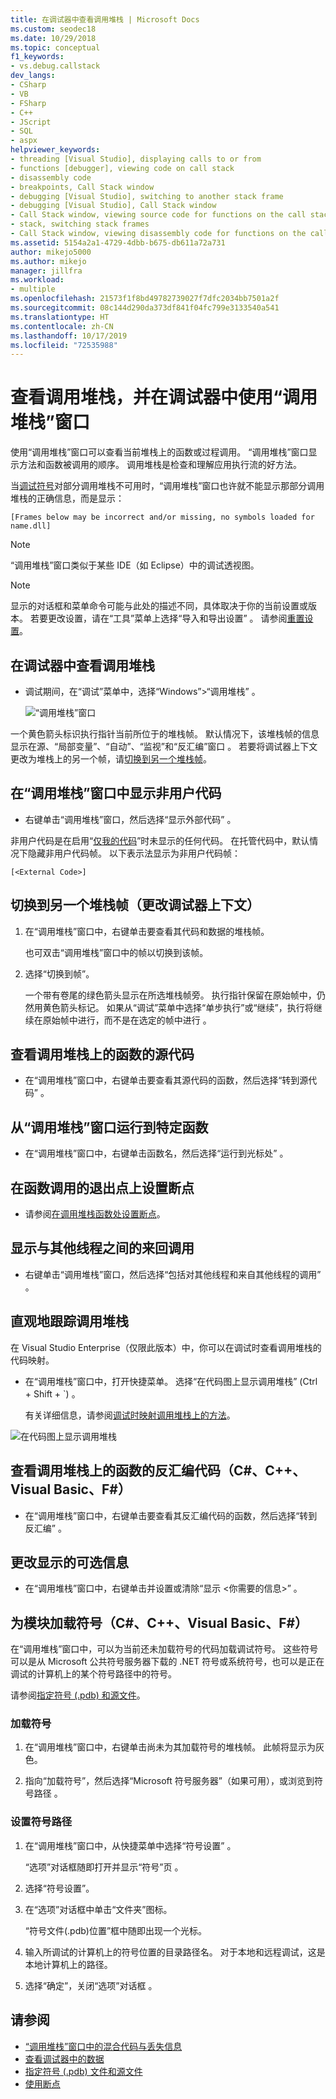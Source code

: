```yaml
---
title: 在调试器中查看调用堆栈 | Microsoft Docs
ms.custom: seodec18
ms.date: 10/29/2018
ms.topic: conceptual
f1_keywords:
- vs.debug.callstack
dev_langs:
- CSharp
- VB
- FSharp
- C++
- JScript
- SQL
- aspx
helpviewer_keywords:
- threading [Visual Studio], displaying calls to or from
- functions [debugger], viewing code on call stack
- disassembly code
- breakpoints, Call Stack window
- debugging [Visual Studio], switching to another stack frame
- debugging [Visual Studio], Call Stack window
- Call Stack window, viewing source code for functions on the call stack
- stack, switching stack frames
- Call Stack window, viewing disassembly code for functions on the call stack
ms.assetid: 5154a2a1-4729-4dbb-b675-db611a72a731
author: mikejo5000
ms.author: mikejo
manager: jillfra
ms.workload:
- multiple
ms.openlocfilehash: 21573f1f8bd49782739027f7dfc2034bb7501a2f
ms.sourcegitcommit: 08c144d290da373df841f04fc799e3133540a541
ms.translationtype: HT
ms.contentlocale: zh-CN
ms.lasthandoff: 10/17/2019
ms.locfileid: "72535988"
---
```

# <a name="view-the-call-stack-and-use-the-call-stack-window-in-the-debugger"></a>查看调用堆栈，并在调试器中使用“调用堆栈”窗口

使用“调用堆栈”窗口可以查看当前堆栈上的函数或过程调用。 “调用堆栈”窗口显示方法和函数被调用的顺序。 调用堆栈是检查和理解应用执行流的好方法。

当[调试符号](#bkmk_symbols)对部分调用堆栈不可用时，“调用堆栈”窗口也许就不能显示那部分调用堆栈的正确信息，而是显示：

`[Frames below may be incorrect and/or missing, no symbols loaded for name.dll]`

> [!NOTE]
> “调用堆栈”窗口类似于某些 IDE（如 Eclipse）中的调试透视图。

> [!NOTE]
> 显示的对话框和菜单命令可能与此处的描述不同，具体取决于你的当前设置或版本。 若要更改设置，请在“工具”菜单上选择“导入和导出设置” 。  请参阅[重置设置](../ide/environment-settings.md#reset-settings)。

## <a name="view-the-call-stack-while-in-the-debugger"></a>在调试器中查看调用堆栈

- 调试期间，在“调试”菜单中，选择“Windows”>“调用堆栈” 。

  ![“调用堆栈”窗口](../debugger/media/dbg_basics_callstack_window.png "CallStackWindow")

一个黄色箭头标识执行指针当前所位于的堆栈帧。 默认情况下，该堆栈帧的信息显示在源、“局部变量”、“自动”、“监视”和“反汇编”窗口   。 若要将调试器上下文更改为堆栈上的另一个帧，请[切换到另一个堆栈帧](#bkmk_switch)。

## <a name="display-non-user-code-in-the-call-stack-window"></a>在“调用堆栈”窗口中显示非用户代码

- 右键单击“调用堆栈”窗口，然后选择“显示外部代码” 。

非用户代码是在启用“[仅我的代码](../debugger/just-my-code.md)”时未显示的任何代码。 在托管代码中，默认情况下隐藏非用户代码帧。 以下表示法显示为非用户代码帧：

`[<External Code>]`

## <a name="switch-to-another-stack-frame-change-the-debugger-context"></a><a name="bkmk_switch"></a> 切换到另一个堆栈帧（更改调试器上下文）

1. 在“调用堆栈”窗口中，右键单击要查看其代码和数据的堆栈帧。

    也可双击“调用堆栈”窗口中的帧以切换到该帧。

2. 选择“切换到帧”。

     一个带有卷尾的绿色箭头显示在所选堆栈帧旁。 执行指针保留在原始帧中，仍然用黄色箭头标记。 如果从“调试”菜单中选择“单步执行”或“继续”，执行将继续在原始帧中进行，而不是在选定的帧中进行  。

## <a name="view-the-source-code-for-a-function-on-the-call-stack"></a>查看调用堆栈上的函数的源代码

- 在“调用堆栈”窗口中，右键单击要查看其源代码的函数，然后选择“转到源代码” 。

## <a name="run-to-a-specific-function-from-the-call-stack-window"></a>从“调用堆栈”窗口运行到特定函数

- 在“调用堆栈”窗口中，右键单击函数名，然后选择“运行到光标处” 。

## <a name="set-a-breakpoint-on-the-exit-point-of-a-function-call"></a>在函数调用的退出点上设置断点

- 请参阅[在调用堆栈函数处设置断点](../debugger/using-breakpoints.md#BKMK_Set_a_breakpoint_from_debugger_windows)。

## <a name="display-calls-to-or-from-another-thread"></a>显示与其他线程之间的来回调用

- 右键单击“调用堆栈”窗口，然后选择“包括对其他线程和来自其他线程的调用” 。

## <a name="visually-trace-the-call-stack"></a>直观地跟踪调用堆栈

在 Visual Studio Enterprise（仅限此版本）中，你可以在调试时查看调用堆栈的代码映射。

- 在“调用堆栈”窗口中，打开快捷菜单。 选择“在代码图上显示调用堆栈” (Ctrl + Shift + `)   。

    有关详细信息，请参阅[调试时映射调用堆栈上的方法](../debugger/map-methods-on-the-call-stack-while-debugging-in-visual-studio.md)。

![在代码图上显示调用堆栈](../debugger/media/dbg_basics_show_call_stack_on_code_map.gif "ShowCallStackOnCodeMap")

## <a name="view-the-disassembly-code-for-a-function-on-the-call-stack-c-c-visual-basic-f"></a>查看调用堆栈上的函数的反汇编代码（C#、C++、Visual Basic、F#）

- 在“调用堆栈”窗口中，右键单击要查看其反汇编代码的函数，然后选择“转到反汇编” 。

## <a name="change-the-optional-information-displayed"></a>更改显示的可选信息

- 在“调用堆栈”窗口中，右键单击并设置或清除“显示 \<你需要的信息>” 。

## <a name="load-symbols-for-a-module-c-c-visual-basic-f"></a><a name="bkmk_symbols"></a> 为模块加载符号（C#、C++、Visual Basic、F#）

在“调用堆栈”窗口中，可以为当前还未加载符号的代码加载调试符号。 这些符号可以是从 Microsoft 公共符号服务器下载的 .NET 符号或系统符号，也可以是正在调试的计算机上的某个符号路径中的符号。

请参阅[指定符号 (.pdb) 和源文件](../debugger/specify-symbol-dot-pdb-and-source-files-in-the-visual-studio-debugger.md)。

### <a name="to-load-symbols"></a>加载符号

1. 在“调用堆栈”窗口中，右键单击尚未为其加载符号的堆栈帧。 此帧将显示为灰色。

2. 指向“加载符号”，然后选择“Microsoft 符号服务器”（如果可用），或浏览到符号路径 。

### <a name="to-set-the-symbol-path"></a>设置符号路径

1. 在“调用堆栈”窗口中，从快捷菜单中选择“符号设置” 。

     “选项”对话框随即打开并显示“符号”页 。

2. 选择“符号设置”。

3. 在“选项”对话框中单击“文件夹”图标。

     “符号文件(.pdb)位置”框中随即出现一个光标。

4. 输入所调试的计算机上的符号位置的目录路径名。 对于本地和远程调试，这是本地计算机上的路径。

5. 选择“确定”，关闭“选项”对话框 。

## <a name="see-also"></a>请参阅

- [“调用堆栈”窗口中的混合代码与丢失信息](../debugger/mixed-code-and-missing-information-in-the-call-stack-window.md)
- [查看调试器中的数据](../debugger/viewing-data-in-the-debugger.md)
- [指定符号 (.pdb) 文件和源文件](../debugger/specify-symbol-dot-pdb-and-source-files-in-the-visual-studio-debugger.md)
- [使用断点](../debugger/using-breakpoints.md)